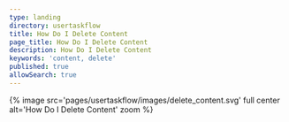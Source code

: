 ```yaml
---
type: landing
directory: usertaskflow
title: How Do I Delete Content
page_title: How Do I Delete Content
description: How Do I Delete Content
keywords: 'content, delete'
published: true
allowSearch: true
---
```

{% image src='pages/usertaskflow/images/delete_content.svg' full center alt='How Do I Delete Content' zoom %} 
